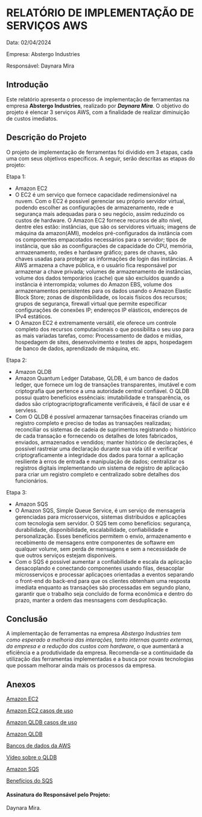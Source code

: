 # RELATÓRIO DE IMPLEMENTAÇÃO DE SERVIÇOS AWS

Data: 02/04/2024

Empresa: Abstergo Industries 

Responsável: Daynara Mira

## Introdução
Este relatório apresenta o processo de implementação de ferramentas na empresa **Abstergo Industries**, realizado por ***Daynara Mira***. O objetivo do projeto é elencar 3 serviços AWS, com a finalidade de realizar diminuição de custos imediatos.

## Descrição do Projeto
O projeto de implementação de ferramentas foi dividido em 3 etapas, cada uma com seus objetivos específicos. A seguir, serão descritas as etapas do projeto:

Etapa 1: 
- Amazon EC2
- O EC2 é um serviço que fornece capacidade redimensionável na nuvem. Com o EC2 é possivel gerenciar seu próprio servidor virtual, podendo escolher as configurações de armazenamento, rede e segurança mais adequadas para o seu negócio, assim reduzindo os custos de hardware.
O Amazon EC2 fornece recursos de alto nível, dentre eles estão: instâncias, que são os servidores virtuais; imagens de máquina da amazon(AMI), modelos pré-configurados da instância com os componentes empacotados necessários para o servidor; tipos de instância, que são as coonfigurações de capacidade do CPU, memória, armazenamento, redes e hardware gráfico; pares de chaves, são chaves usadas para proteger as informações de login das instâncias. A AWS armazena a chave pública, e o usuário fica responsável por armazenar a chave privada; volumes de armazenamento de instâncias, volume dos dados temporários (cache) que são excluídos quando a instância é interrompida; volumes do Amazon EBS, volume dos armazenamentos persistentes para os dados usando o Amazon Elastic Block Store; zonas de disponibilidade, os locais físicos dos recursos; grupos de segurança, firewall virtual que permite especificar configurações de conexões IP; endereços IP elásticos, endereços de IPv4 estáticos.
- O Amazon EC2 é extremamente versátil, ele oferece um controle completo dos recursos computacionais o que possibilita o seu uso para as mais variadas tarefas, como: Processamento de dados e midias, hospedagem de sites, desenvolvimento e testes de apps, hospedagem de banco de dados, aprendizado de máquina, etc.

Etapa 2: 
- Amazon QLDB 
- Amazon Quantum Ledger Database, QLDB, é um banco de dados ledger, que fornece um log de transações transparentes, imutável e com criptografia que pertence a uma autoridade central confiável. O QLDB possui quatro benefícios essênciais: imutabilidade e transparência, os dados são criptogracriptograficamente verificáveis, é fácil de usar e é servless.
- Com O QLDB é possível armazenar tarnsações finaceiras criando um registro completo e preciso de todas as transações realizadas; reconciliar os sistemas de cadeia de suprimentos registrando o histórico de cada transação e fornecendo os detalhes de lotes fabricados, enviados, armazenados e vendidos; manter histórico de declarações, é possível rastreiar uma declaração durante sua vida útil e verificar criptograficamente a integridade dos dados para tornar a aplicação resiliente à erros de entrada e manipulação de dados; centralizar os registros digitais implementando um sistema de registro de aplicação para criar um registro completo e centralizado sobre detalhes dos funcionários.

Etapa 3: 
- Amazon SQS
- O Amazon SQS, Simple Queue Service, é um serviço de mensageria gerenciadas para microsserviços, sistemas distribuidos e aplicações com tecnologia sem servidor. O SQS tem como benefícios: segurança, durabilidade, disponibilidade, escalabilidade, confiabilidade e personalização. Esses benefícios permitem o envio, armazenamento e recebimento de mensagens entre componentes de softawre em qualquer volume, sem perda de mensagens e sem a necessidade de que outros serviços estejam disponiveis.
- Com o SQS é possível aumentar a confiabilidade e escala da aplicação desacoplando e conectando componentes usando filas, desacoplar microsserviços e processar aplicaçoes orientadas a eventos separando o front-end do back-end para que os clientes obtenham uma resposta imediata enquanto as transações são processadas em segundo plano, garantir que o trabalho seja concluído de  forma econômica e dentro do prazo, manter a ordem das mesnsagens com desduplicação.

## Conclusão
A implementação de ferramentas na empresa *Abstergo Industries tem como esperado a melhoria das interações, tanto internas quanto externas, da empresa e a redução dos custos com hardware*, o que aumentará a eficiência e a produtividade da empresa. Recomenda-se a continuidade da utilização das ferramentas implementadas e a busca por novas tecnologias que possam melhorar ainda mais os processos da empresa.

## Anexos
[Amazon EC2](https://docs.aws.amazon.com/pt_br/AWSEC2/latest/UserGuide/concepts.html#ec2-features)

[Amazon EC2 casos de uso](https://aws.amazon.com/pt/ec2/faqs/)

[Amazon QLDB casos de uso](https://aws.amazon.com/pt/qldb/)

[Amazon QLDB](https://docs.aws.amazon.com/pt_br/qldb/latest/developerguide/what-is.html)

[Bancos de dados da AWS](https://aws.amazon.com/pt/getting-started/decision-guides/databases-on-aws-how-to-choose/)

[Vídeo sobre o QLDB](https://www.youtube.com/watch?v=blIku5CWYzU)

[Amazon SQS](https://aws.amazon.com/pt/sqs/)

[Benefícios do SQS](https://docs.aws.amazon.com/pt_br/AWSSimpleQueueService/latest/SQSDeveloperGuide/sqs-benefits.html)

#### Assinatura do Responsável pelo Projeto:

Daynara Mira.